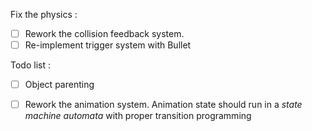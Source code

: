 Fix the physics :

- [ ] Rework the collision feedback system. 
- [ ] Re-implement trigger system with Bullet

Todo list : 

- [ ] Object parenting
- [ ] Rework the animation system. Animation state should run in a *state machine automata* with proper transition programming 


